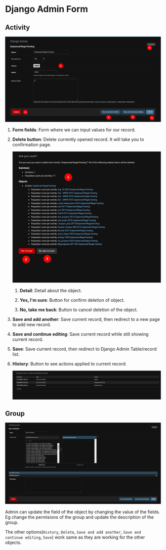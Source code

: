 
# Django Admin Form

## Activity

![Django Admin Form](./img/django-change-data-4.png)

1. **Form fields**: Form where we can input values for our record.

2. **Delete button**: Delete currently opened record. It will take you to confirmation page.

    ![Confirmation](./img/django-change-data-1.png)

    1. **Detail**: Detail about the object.

    2. **Yes, I'm sure**: Button for confirm deletion of object.

    3. **No, take me back**: Button to cancel deletion of the object.

3. **Save and add another**: Save current record, then redirect to a new page to add new record.

4. **Save and continue editing**: Save current record while still showing current record.

5. **Save**: Save current record, then redirect to Django Admin Table/record list.

6. **History**: Button to see actions applied to current record.

    ![History](./img/django-change-data-2.png)

## Group

![Confirmation](./img/django-change-data-3.png)

Admin can update the field of the object by changing the value of the fields. Eg change the permisions of the group and update the description of the group.

The other options(`History`, `Delete`, `Save and add another`, `Save and continue editing`, `Save`) work same as they are working for the other objects.

